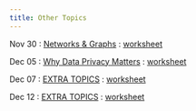 ```yaml
---
title: Other Topics
---
```


Nov 30 
: [Networks & Graphs](#) 
  : [worksheet](#)

Dec 05 
: [Why Data Privacy Matters](#) 
  : [worksheet](#)

Dec 07 
: [EXTRA TOPICS](#) 
  : [worksheet](#)

Dec 12 
: [EXTRA TOPICS](#) 
  : [worksheet](#)

